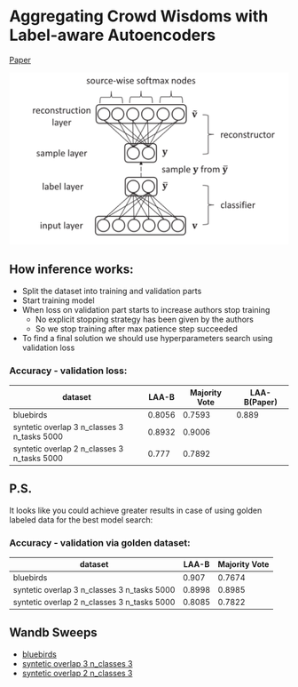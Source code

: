 # Aggregating Crowd Wisdoms with Label-aware Autoencoders

[Paper](https://www.researchgate.net/publication/318830014_Aggregating_Crowd_Wisdoms_with_Label-aware_Autoencoders)

![](assets/2022-08-10-01-18-43.png)

## How inference works:

* Split the dataset into training and validation parts
* Start training model
* When loss on validation part starts to increase authors stop training
    * No explicit stopping strategy has been given by the authors
    * So we stop training after max patience step succeeded
* To find a final solution we should use hyperparameters search using validation loss

### Accuracy - validation loss:

| dataset | LAA-B | Majority Vote | LAA-B(Paper) | 
| ---- | --- | --- | --- |
| bluebirds | 0.8056 | 0.7593 | 0.889 | 
| syntetic overlap 3 n_classes 3 n_tasks 5000 | 0.8932 | 0.9006 | 
| syntetic overlap 2 n_classes 3 n_tasks 5000 | 0.777 | 0.7892 | 

## P.S.

It looks like you could achieve greater results in case of using golden labeled data for the best model search:

### Accuracy - validation via golden dataset:
| dataset | LAA-B | Majority Vote |
| ---- | --- | --- |
| bluebirds | 0.907 | 0.7674 | 
| syntetic overlap 3 n_classes 3 n_tasks 5000 | 0.8998 | 0.8985 |
| syntetic overlap 2 n_classes 3 n_tasks 5000 | 0.8085 | 0.7822 |


## Wandb Sweeps
* [bluebirds](https://wandb.ai/martins0n/laa/sweeps/i87vtebk)
* [syntetic overlap 3 n_classes 3](https://wandb.ai/martins0n/laa/sweeps/4kk1c6ei)
* [syntetic overlap 2 n_classes 3](https://wandb.ai/martins0n/laa/sweeps/nr1ib8n8)